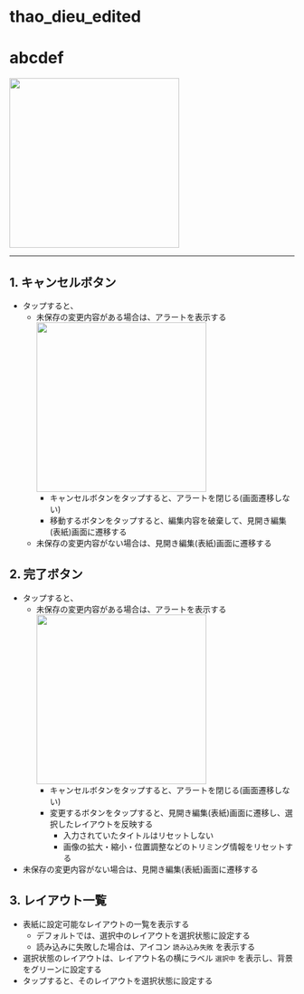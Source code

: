 # thao_dieu_edited
# abcdef

<img src="images/screen/layout_change_cover.png" width="300">

---

## 1. キャンセルボタン

- タップすると、
  - 未保存の変更内容がある場合は、アラートを表示する<br><img src="images/alert/edit_cancel_confirm.png" width="300">
    - キャンセルボタンをタップすると、アラートを閉じる(画面遷移しない)
    - 移動するボタンをタップすると、編集内容を破棄して、見開き編集(表紙)画面に遷移する
  - 未保存の変更内容がない場合は、見開き編集(表紙)画面に遷移する

## 2. 完了ボタン

- タップすると、
  - 未保存の変更内容がある場合は、アラートを表示する<br><img src="images/alert/change_layout.png" width="300">
    - キャンセルボタンをタップすると、アラートを閉じる(画面遷移しない)
    - 変更するボタンをタップすると、見開き編集(表紙)画面に遷移し、選択したレイアウトを反映する
      - 入力されていたタイトルはリセットしない
      - 画像の拡大・縮小・位置調整などのトリミング情報をリセットする
- 未保存の変更内容がない場合は、見開き編集(表紙)画面に遷移する

## 3. レイアウト一覧

- 表紙に設定可能なレイアウトの一覧を表示する
  - デフォルトでは、選択中のレイアウトを選択状態に設定する
  - 読み込みに失敗した場合は、アイコン `読み込み失敗` を表示する
- 選択状態のレイアウトは、レイアウト名の横にラベル `選択中` を表示し、背景をグリーンに設定する
- タップすると、そのレイアウトを選択状態に設定する
